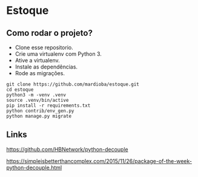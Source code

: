 # Estoque

## Como rodar o projeto?

* Clone esse repositorio.
* Crie uma virtualenv com Python 3.
* Ative a virtualenv.
* Instale as dependências.
* Rode as migrações.

```
git clone https://github.com/mardioba/estoque.git
cd estoque
python3 -m -venv .venv
source .venv/bin/active
pip install -r requirements.txt
python contrib/env_gen.py
python manage.py migrate
```

## Links

https://github.com/HBNetwork/python-decouple

https://simpleisbetterthancomplex.com/2015/11/26/package-of-the-week-python-decouple.html

